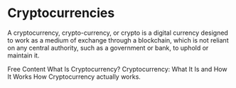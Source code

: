 # Cryptocurrencies

A cryptocurrency, crypto-currency, or crypto is a digital currency designed to work as a medium of exchange through a blockchain, which is not reliant on any central authority, such as a government or bank, to uphold or maintain it.

<ResourceGroupTitle>Free Content</ResourceGroupTitle>
<BadgeLink colorScheme='yellow' badgeText='Read' href='https://www.investopedia.com/terms/c/cryptocurrency.asp'>What Is Cryptocurrency?</BadgeLink>
<BadgeLink colorScheme='yellow' badgeText='Read' href='https://www.nerdwallet.com/article/investing/cryptocurrency'>Cryptocurrency: What It Is and How It Works</BadgeLink>
<BadgeLink badgeText='Watch' href='https://youtu.be/rYQgy8QDEBI'>How Cryptocurrency actually works.</BadgeLink>